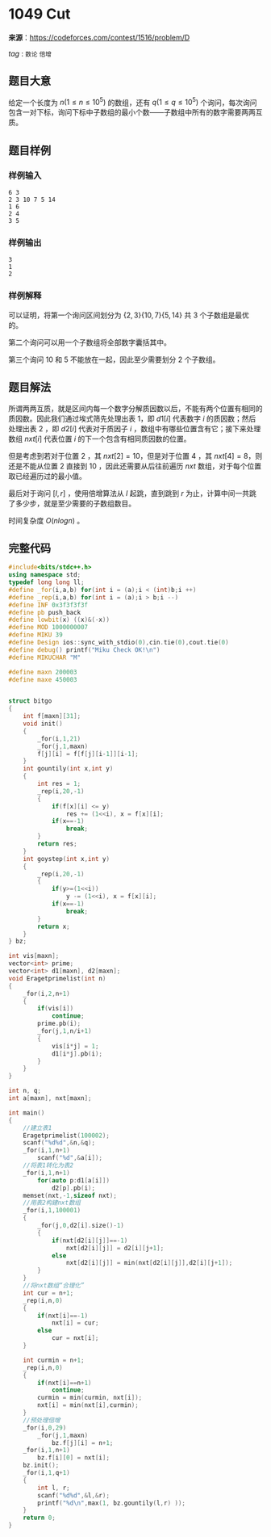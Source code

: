 # 1049  Cut

**来源**：https://codeforces.com/contest/1516/problem/D

$tag$ : `数论` `倍增` 



## 题目大意

给定一个长度为 $n(1≤n≤10^5)$ 的数组，还有 $q(1≤q≤10^5)$ 个询问，每次询问包含一对下标，询问下标中子数组的最小个数——子数组中所有的数字需要两两互质。

## 题目样例

### 样例输入

```
6 3
2 3 10 7 5 14
1 6
2 4
3 5
```

### 样例输出

```
3
1
2
```

### 样例解释

可以证明，将第一个询问区间划分为 $\{2,3\} \{10,7\} \{5,14\}$ 共 $3$ 个子数组是最优的。

第二个询问可以用一个子数组将全部数字囊括其中。

第三个询问 $10$ 和 $5$ 不能放在一起，因此至少需要划分 $2$ 个子数组。 



## 题目解法

所谓两两互质，就是区间内每一个数字分解质因数以后，不能有两个位置有相同的质因数。因此我们通过埃式筛先处理出表 $1$，即 $d1[i]$ 代表数字 $i$ 的质因数；然后处理出表 $2$ ，即 $d2[i]$ 代表对于质因子 $i$ ，数组中有哪些位置含有它；接下来处理数组 $nxt[i]$ 代表位置 $i$ 的下一个包含有相同质因数的位置。

但是考虑到若对于位置 $2$ ，其 $nxt[2]=10$，但是对于位置 $4$ ，其 $nxt[4]=8$，则还是不能从位置 $2$ 直接到 $10$ ，因此还需要从后往前遍历 $nxt$ 数组，对于每个位置取已经遍历过的最小值。

最后对于询问 $[l,r]$ ，使用倍增算法从 $l$ 起跳，直到跳到 $r$ 为止，计算中间一共跳了多少步，就是至少需要的子数组数目。

时间复杂度 $O(nlogn)$ 。

## 完整代码

```c++
#include<bits/stdc++.h>
using namespace std;
typedef long long ll;
#define _for(i,a,b) for(int i = (a);i < (int)b;i ++)
#define _rep(i,a,b) for(int i = (a);i > b;i --)
#define INF 0x3f3f3f3f
#define pb push_back
#define lowbit(x) ((x)&(-x))
#define MOD 1000000007
#define MIKU 39
#define Design ios::sync_with_stdio(0),cin.tie(0),cout.tie(0)
#define debug() printf("Miku Check OK!\n")
#define MIKUCHAR "M"

#define maxn 200003
#define maxe 450003


struct bitgo
{
	int f[maxn][31];
	void init()
	{
		_for(i,1,21)
		_for(j,1,maxn)
		f[j][i] = f[f[j][i-1]][i-1];
	}
	int gountily(int x,int y)
	{
		int res = 1;
		_rep(i,20,-1)
		{
			if(f[x][i] <= y)
				res += (1<<i), x = f[x][i];
			if(x==-1)
				break;
		}
		return res;
	}
	int goystep(int x,int y)
	{
		_rep(i,20,-1)
		{
			if(y>=(1<<i))
				y -= (1<<i), x = f[x][i];
			if(x==-1)
				break;
		}
		return x;
	}
} bz;

int vis[maxn];
vector<int> prime;
vector<int> d1[maxn], d2[maxn];
void Eragetprimelist(int n)
{
	_for(i,2,n+1)
	{
		if(vis[i])
			continue;
		prime.pb(i);
		_for(j,1,n/i+1)
		{
			vis[i*j] = 1;
			d1[i*j].pb(i);
		}
	}
}

int n, q;
int a[maxn], nxt[maxn];

int main()
{
	//建立表1
    Eragetprimelist(100002);
	scanf("%d%d",&n,&q);
	_for(i,1,n+1)
		scanf("%d",&a[i]);
	//将表1转化为表2
    _for(i,1,n+1)
		for(auto p:d1[a[i]])
			d2[p].pb(i);
	memset(nxt,-1,sizeof nxt);
    //用表2构建nxt数组
	_for(i,1,100001)
	{
		_for(j,0,d2[i].size()-1)
		{
			if(nxt[d2[i][j]]==-1)
				nxt[d2[i][j]] = d2[i][j+1];
			else
				nxt[d2[i][j]] = min(nxt[d2[i][j]],d2[i][j+1]);
		}
	}
    //将nxt数组“合理化”
	int cur = n+1;
	_rep(i,n,0)
	{
		if(nxt[i]==-1)
			nxt[i] = cur;
		else
			cur = nxt[i];
	}

	int curmin = n+1;
	_rep(i,n,0)
	{
		if(nxt[i]==n+1)
			continue;
		curmin = min(curmin, nxt[i]);
		nxt[i] = min(nxt[i],curmin);
	}
	//预处理倍增
	_for(i,0,29)
		_for(j,1,maxn)
			bz.f[j][i] = n+1;
	_for(i,1,n+1)
		bz.f[i][0] = nxt[i];
	bz.init();
	_for(i,1,q+1)
	{
		int l, r;
		scanf("%d%d",&l,&r);
		printf("%d\n",max(1, bz.gountily(l,r) ));
	}
	return 0;
}
```

